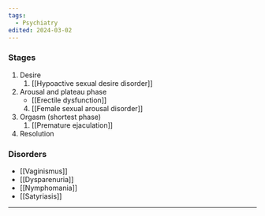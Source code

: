 ```yaml
---
tags:
  - Psychiatry
edited: 2024-03-02
---
```

### Stages
1. Desire
	1. [[Hypoactive sexual desire disorder]] 
2. Arousal and plateau phase
	- [[Erectile dysfunction]] 
	4. [[Female sexual arousal disorder]] 
3. Orgasm (shortest phase)
	1. [[Premature ejaculation]] 
4. Resolution

### Disorders
- [[Vaginismus]]
- [[Dysparenuria]]
- [[Nymphomania]]
- [[Satyriasis]] 

---
